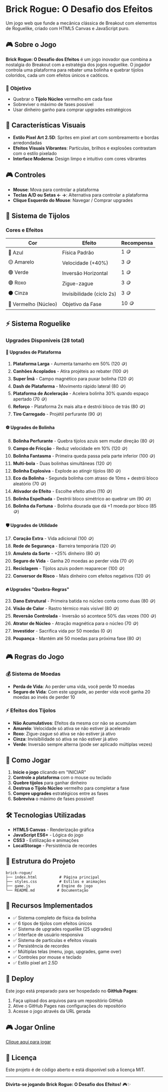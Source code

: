 # Brick Rogue: O Desafio dos Efeitos

Um jogo web que funde a mecânica clássica de Breakout com elementos de Roguelike, criado com HTML5 Canvas e JavaScript puro.

## 🎮 Sobre o Jogo

**Brick Rogue: O Desafio dos Efeitos** é um jogo inovador que combina a nostalgia do Breakout com a estratégia dos jogos roguelike. O jogador controla uma plataforma para rebater uma bolinha e quebrar tijolos coloridos, cada um com efeitos únicos e caóticos.

### 🎯 Objetivo
- Quebrar o **Tijolo Núcleo** vermelho em cada fase
- Sobreviver o máximo de fases possível
- Usar dinheiro ganho para comprar upgrades estratégicos

## 🎨 Características Visuais

- **Estilo Pixel Art 2.5D**: Sprites em pixel art com sombreamento e bordas arredondadas
- **Efeitos Visuais Vibrantes**: Partículas, brilhos e explosões contrastam com o estilo pixelado
- **Interface Moderna**: Design limpo e intuitivo com cores vibrantes

## 🎮 Controles

- **Mouse**: Mova para controlar a plataforma
- **Teclas A/D ou Setas ← →**: Alternativa para controlar a plataforma
- **Clique Esquerdo do Mouse**: Navegar / Comprar upgrades

## 🧱 Sistema de Tijolos

### Cores e Efeitos

| Cor | Efeito | Recompensa |
|-----|--------|------------|
| 🔵 Azul | Física Padrão | 1 🪙 |
| 🟡 Amarelo | Velocidade (+40%) | 3 🪙 |
| 🟢 Verde | Inversão Horizontal | 1 🪙 |
| 🟣 Roxo | Zigue-zague | 3 🪙 |
| ⚫ Cinza | Invisibilidade (ciclo 2s) | 3 🪙 |
| 🔴 Vermelho (Núcleo) | Objetivo da Fase | 10 🪙 |

## ⚡ Sistema Roguelike

### Upgrades Disponíveis (28 total)

#### 🏓 Upgrades de Plataforma
1. **Plataforma Larga** - Aumenta tamanho em 50% (120 🪙)
2. **Canhões Acoplados** - Atira projéteis ao rebater (100 🪙)
3. **Super Ímã** - Campo magnético para puxar bolinha (120 🪙)
4. **Dash de Plataforma** - Movimento rápido lateral (80 🪙)
5. **Plataforma de Aceleração** - Acelera bolinha 30% quando espaço apertado (70 🪙)
6. **Reforço** - Plataforma 2x mais alta e destrói bloco de trás (80 🪙)
7. **Tiro Carregado** - Projétil perfurante (90 🪙)

#### ⚽ Upgrades de Bolinha
8. **Bolinha Perfurante** - Quebra tijolos azuis sem mudar direção (80 🪙)
9. **Campo de Fricção** - Reduz velocidade em 10% (120 🪙)
10. **Bolinha Fantasma** - Primeira queda passa pela parte inferior (100 🪙)
11. **Multi-bola** - Duas bolinhas simultâneas (120 🪙)
12. **Bolinha Explosiva** - Explode ao atingir tijolos (80 🪙)
13. **Eco da Bolinha** - Segunda bolinha com atraso de 10ms + destrói bloco aleatório (70 🪙)
14. **Ativador de Efeito** - Escolhe efeito ativo (110 🪙)
15. **Bolinha Espelhada** - Destrói bloco simétrico ao quebrar um (90 🪙)
16. **Bolinha da Fortuna** - Bolinha dourada que dá +1 moeda por bloco (85 🪙)

#### 🛡️ Upgrades de Utilidade
17. **Coração Extra** - Vida adicional (100 🪙)
18. **Rede de Segurança** - Barreira temporária (120 🪙)
19. **Amuleto da Sorte** - +25% dinheiro (80 🪙)
20. **Seguro de Vida** - Ganha 20 moedas ao perder vida (70 🪙)
21. **Reciclagem** - Tijolos azuis podem reaparecer (100 🪙)
22. **Conversor de Risco** - Mais dinheiro com efeitos negativos (120 🪙)

#### 🔥 Upgrades "Quebra-Regras"
23. **Dano Estrutural** - Primeira batida no núcleo conta como duas (80 🪙)
24. **Visão de Calor** - Rastro térmico mais visível (80 🪙)
25. **Reversão Controlada** - Inversão só acontece 50% das vezes (100 🪙)
26. **Atrator de Núcleo** - Atração magnética para o núcleo (70 🪙)
27. **Investidor** - Sacrifica vida por 50 moedas (0 🪙)
28. **Poupança** - Mantém até 50 moedas para próxima fase (80 🪙)

## 🎮 Regras do Jogo

### 💰 Sistema de Moedas
- **Perda de Vida**: Ao perder uma vida, você perde 10 moedas
- **Seguro de Vida**: Com este upgrade, ao perder vida você ganha 20 moedas ao invés de perder 10

### ⚡ Efeitos dos Tijolos
- **Não Acumulativos**: Efeitos da mesma cor não se acumulam
- **Amarelo**: Velocidade só ativa se não estiver já acelerado
- **Roxo**: Zigue-zague só ativa se não estiver já ativo
- **Cinza**: Invisibilidade só ativa se não estiver já ativo
- **Verde**: Inversão sempre alterna (pode ser aplicado múltiplas vezes)

## 🚀 Como Jogar

1. **Inicie o jogo** clicando em "INICIAR"
2. **Controle a plataforma** com o mouse ou teclado
3. **Quebre tijolos** para ganhar dinheiro
4. **Destrua o Tijolo Núcleo** vermelho para completar a fase
5. **Compre upgrades** estratégicos entre as fases
6. **Sobreviva** o máximo de fases possível!

## 🛠️ Tecnologias Utilizadas

- **HTML5 Canvas** - Renderização gráfica
- **JavaScript ES6+** - Lógica do jogo
- **CSS3** - Estilização e animações
- **LocalStorage** - Persistência de recordes

## 📁 Estrutura do Projeto

```
brick-rogue/
├── index.html          # Página principal
├── styles.css          # Estilos e animações
├── game.js            # Engine do jogo
└── README.md          # Documentação
```

## 🎯 Recursos Implementados

- ✅ Sistema completo de física da bolinha
- ✅ 6 tipos de tijolos com efeitos únicos
- ✅ Sistema de upgrades roguelike (25 upgrades)
- ✅ Interface de usuário responsiva
- ✅ Sistema de partículas e efeitos visuais
- ✅ Persistência de recordes
- ✅ Múltiplas telas (menu, jogo, upgrades, game over)
- ✅ Controles por mouse e teclado
- ✅ Estilo pixel art 2.5D

## 🚀 Deploy

Este jogo está preparado para ser hospedado no **GitHub Pages**:

1. Faça upload dos arquivos para um repositório GitHub
2. Ative o GitHub Pages nas configurações do repositório
3. Acesse o jogo através da URL gerada

## 🎮 Jogar Online

[Clique aqui para jogar](https://saquettepj.github.io/PongLike)

## 📝 Licença

Este projeto é de código aberto e está disponível sob a licença MIT.

---

**Divirta-se jogando Brick Rogue: O Desafio dos Efeitos!** 🎮✨

